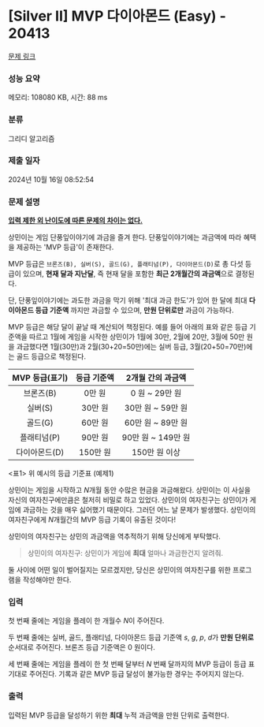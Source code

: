 # [Silver II] MVP 다이아몬드 (Easy) - 20413 

[문제 링크](https://www.acmicpc.net/problem/20413) 

### 성능 요약

메모리: 108080 KB, 시간: 88 ms

### 분류

그리디 알고리즘

### 제출 일자

2024년 10월 16일 08:52:54

### 문제 설명

<p><u><strong>입력 제한 외 난이도에 따른 문제의 차이는 없다.</strong></u></p>

<p>상민이는 게임 단풍잎이야기에 과금을 즐겨 한다. 단풍잎이야기에는 과금액에 따라 혜택을 제공하는 'MVP 등급'이 존재한다.</p>

<p>MVP 등급은 <code>브론즈(B), 실버(S), 골드(G), 플래티넘(P), 다이아몬드(D)</code>로 총 다섯 등급이 있으며, <strong>현재 달과 지난달</strong>, 즉 현재 달을 포함한 <strong>최근 2개월간의 과금액</strong>으로 결정된다.</p>

<p>단, 단풍잎이야기에는 과도한 과금을 막기 위해 '최대 과금 한도'가 있어 한 달에 최대 <strong>다이아몬드 등급 기준액</strong> 까지만 과금할 수 있으며, <strong>만원 단위로만</strong> 과금이 가능하다.</p>

<p>MVP 등급은 해당 달이 끝날 때 계산되어 책정된다. 예를 들어 아래의 표와 같은 등급 기준액을 따르고 1월에 게임을 시작한 상민이가 1월에 30만, 2월에 20만, 3월에 50만 원을 과금했다면 1월(30만)과 2월(30+20=50만)에는 실버 등급, 3월(20+50=70만)에는 골드 등급으로 책정된다.</p>

<table class="table table-bordered">
	<thead>
		<tr>
			<th align="center">MVP 등급(표기)</th>
			<th align="center">등급 기준액</th>
			<th align="center">2개월 간의 과금액</th>
		</tr>
	</thead>
	<tbody>
		<tr>
			<td align="center">브론즈(B)</td>
			<td align="center">0만 원</td>
			<td align="center">0 원 ~ 29만 원</td>
		</tr>
		<tr>
			<td align="center">실버(S)</td>
			<td align="center">30만 원</td>
			<td align="center">30만 원 ~ 59만 원</td>
		</tr>
		<tr>
			<td align="center">골드(G)</td>
			<td align="center">60만 원</td>
			<td align="center">60만 원 ~ 89만 원</td>
		</tr>
		<tr>
			<td align="center">플래티넘(P)</td>
			<td align="center">90만 원</td>
			<td align="center">90만 원 ~ 149만 원</td>
		</tr>
		<tr>
			<td align="center">다이아몬드(D)</td>
			<td align="center">150만 원</td>
			<td align="center">150만 원 이상</td>
		</tr>
	</tbody>
</table>

<p><표1> 위 예시의 등급 기준표 (예제1)</p>

<p>상민이는 게임을 시작하고 <em>N</em>개월 동안 수많은 현금을 과금해왔다. 상민이는 이 사실을 자신의 여자친구에만큼은 철저히 비밀로 하고 있었다. 상민이의 여자친구는 상민이가 게임에 과금하는 것을 매우 싫어했기 때문이다. 그러던 어느 날 문제가 발생했다. 상민이의 여자친구에게 <em>N</em>개월간의 MVP 등급 기록이 유출된 것이다!</p>

<p>상민이의 여자친구는 상민의 과금액을 역추적하기 위해 당신에게 부탁했다.</p>

<blockquote>
<p>상민이의 여자친구: 상민이가 게임에 <strong>최대</strong> 얼마나 과금한건지 알려줘.</p>
</blockquote>

<p>둘 사이에 어떤 일이 벌어질지는 모르겠지만, 당신은 상민이의 여자친구를 위한 프로그램을 작성해야만 한다.</p>

### 입력 

 <p>첫 번째 줄에는 게임을 플레이 한 개월수 <em>N</em>이 주어진다.</p>

<p>두 번째 줄에는 실버, 골드, 플래티넘, 다이아몬드 등급 기준액 <em>s</em>, <em>g</em>, <em>p</em>, <em>d</em>가 <strong>만원 단위로</strong> 순서대로 주어진다. 브론즈 등급 기준액은 0 원이다.</p>

<p>세 번째 줄에는 게임을 플레이 한 첫 번째 달부터 <em>N</em> 번째 달까지의 MVP 등급이 등급 표기대로 주어진다. 기록과 같은 MVP 등급 달성이 불가능한 경우는 주어지지 않는다.</p>

### 출력 

 <p>입력된 MVP 등급을 달성하기 위한 <strong>최대</strong> 누적 과금액을 만원 단위로 출력한다.</p>

